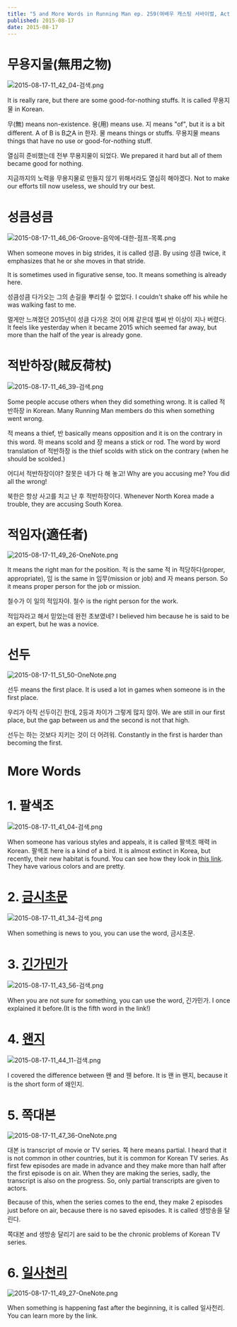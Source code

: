 ```yaml
---
title: "5 and More Words in Running Man ep. 259(여배우 캐스팅 서바이벌, Actress Casting Survival)"
published: 2015-08-17
date: 2015-08-17
---
```


#  무용지물(無用之物)

![2015-08-17-11_42_04-검색.png ](/images/2015-08-17-11_42_04-검색.png )

It is really rare, but there are some good-for-nothing stuffs. It is called 무용지물 in Korean.

무(無) means non-existence. 용(用) means use. 지 means "of", but it is a bit different. A of B is B之A in 한자. 물 means things or stuffs. 무용지물 means things that have no use or good-for-nothing stuff.

열심히 준비했는데 전부 무용지물이 되었다.
We prepared it hard but all of them became good for nothing.

지금까지의 노력을 무용지물로 만들지 않기 위해서라도 열심히 해야겠다.
Not to make our efforts till now useless, we should try our best.

#  성큼성큼

![2015-08-17-11_46_06-Groove-음악에-대한-점프-목록.png ](/images/2015-08-17-11_46_06-Groove-음악에-대한-점프-목록.png )

When someone moves in big strides, it is called 성큼. By using 성큼 twice, it emphasizes that he or she moves in that stride.

It is sometimes used in figurative sense, too. It means something is already here.

성큼성큼 다가오는 그의 손길을 뿌리칠 수 없었다.
I couldn't shake off his while he was walking fast to me.

멀게만 느껴졌던 2015년이 성큼 다가온 것이 어제 같은데 벌써 반 이상이 지나 버렸다.
It feels like yesterday when it became 2015 which seemed far away, but more than the half of the year is already gone.

#  적반하장(賊反荷杖)

![2015-08-17-11_46_39-검색.png ](/images/2015-08-17-11_46_39-검색.png )

Some people accuse others when they did something wrong. It is called 적반하장 in Korean. Many Running Man members do this when something went wrong.

적 means a thief, 반 basically means opposition and it is on the contrary in this word. 하 means scold and 장 means a stick or rod. The word by word translation of 적반하장 is the thief scolds with stick on the contrary (when he should be scolded.)

어디서 적반하장이야? 잘못은 네가 다 해 놓고!
Why are you accusing me? You did all the wrong!

북한은 항상 사고를 치고 난 후 적반하장이다.
Whenever North Korea made a trouble, they are accusing South Korea.

#  적임자(適任者)

![2015-08-17-11_49_26-OneNote.png ](/images/2015-08-17-11_49_26-OneNote.png )

It means the right man for the position. 적 is the same 적 in 적당하다(proper, appropriate), 임 is the same in 임무(mission or job) and 자 means person. So it means proper person for the job or mission.

철수가 이 일의 적임자야.
철수 is the right person for the work.

적임자라고 해서 믿었는데 완전 초보였네?
I believed him because he is said to be an expert, but he was a novice.

#  선두

![2015-08-17-11_51_50-OneNote.png ](/images/2015-08-17-11_51_50-OneNote.png )

선두 means the first place. It is used a lot in games when someone is in the first place.

우리가 아직 선두이긴 한데, 2등과 차이가 그렇게 많지 않아.
We are still in our first place, but the gap between us and the second is not that high.

선두는 하는 것보다 지키는 것이 더 어려워.
Constantly in the first is harder than becoming the first.

#  More Words


#  1. 팔색조

![2015-08-17-11_41_04-검색.png ](/images/2015-08-17-11_41_04-검색.png )

When someone has various styles and appeals, it is called 팔색조 매력 in Korean. 팔색조 here is a kind of a bird. It is almost extinct in Korea, but recently, their new habitat is found. You can see how they look in [this link](https://news.naver.com/main/read.nhn?mode=LSD&amp;mid=sec&amp;sid1=102&amp;oid=003&amp;aid=0006685124). They have various colors and are pretty.

#  2. [금시초문](/%EA%B8%88%EC%8B%9C%EC%B4%88%EB%AC%B8-korean-4-letter-words-4/)

![2015-08-17-11_41_34-검색.png ](/images/2015-08-17-11_41_34-검색.png )

When something is news to you, you can use the word, 금시초문.

#  3. [긴가민가](/5-words-in-running-man-ep-245%EC%96%B4%EB%A6%B0%EC%9D%B4%EB%82%A0-%EC%82%AC%EC%88%98%EB%8C%80%EC%9E%91%EC%A0%84-the-toy-race-learn-korean-with-running-man/)

![2015-08-17-11_43_56-검색.png ](/images/2015-08-17-11_43_56-검색.png )

When you are not sure for something, you can use the word, 긴가민가. I once explained it before.(It is the fifth word in the link!)

#  4. [왠지](/%EC%99%A0%EC%9B%AC-korean-grammar-vs-grammar-11/)

![2015-08-17-11_44_11-검색.png ](/images/2015-08-17-11_44_11-검색.png )

I covered the difference between 왠 and 웬 before. It is 왠 in 왠지, because it is the short form of 왜인지.

#  5. 쪽대본

![2015-08-17-11_47_36-OneNote.png ](/images/2015-08-17-11_47_36-OneNote.png )

대본 is transcript of movie or TV series. 쪽 here means partial. I heard that it is not common in other countries, but it is common for Korean TV series. As first few episodes are made in advance and they make more than half after the first episode is on air. When they are making the series, sadly, the transcript is also on the progress. So, only partial transcripts are given to actors.

Because of this, when the series comes to the end, they make 2 episodes just before on air, because there is no saved episodes. It is called 생방송을 달린다.

쪽대본 and 생방송 달리기 are said to be the chronic problems of Korean TV series.

#  6. [일사천리](/%EC%9D%BC%EC%82%AC%EC%B2%9C%EB%A6%AC%E4%B8%80%E7%80%89%E5%8D%83%E9%87%8C-korean-4-character-idioms-17/)

![2015-08-17-11_49_27-OneNote.png ](/images/2015-08-17-11_49_27-OneNote.png )

When something is happening fast after the beginning, it is called 일사천리. You can learn more by the link.